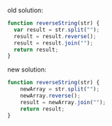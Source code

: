 old solution:
```javascript
function reverseString(str) {
  var result = str.split("");
  result = result.reverse();
  result = result.join("");
  return result;
}
```

new solution:
```javascript
function reverseString(str) {
    newArray = str.split("");
    newArray.reverse();
    result = newArray.join("");
    return result;   
}
```


